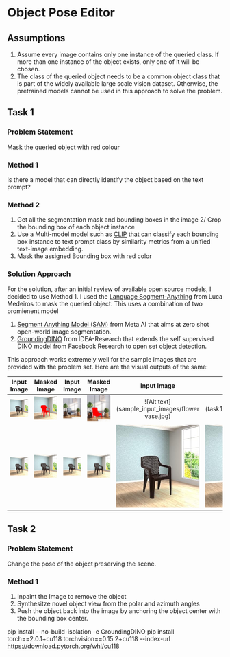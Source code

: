 # Object Pose Editor

## Assumptions 

1. Assume every image contains only one instance of the queried class. If more than one instance of the object exists, only one of it will be chosen.
2. The class of the queried object needs to be a common object class that is part of the widely available large scale vision dataset. Otherwise, the pretrained models cannot be used in this approach to solve the problem.

## Task 1

### Problem Statement

Mask the queried object with red colour

### Method 1 

Is there a model that can directly identify the object based on the text prompt?

### Method 2

1. Get all the segmentation mask and bounding boxes in the image
2/ Crop the bounding box of each object instance
3. Use a Multi-model model such as [CLIP](https://openai.com/research/clip) that can classify each bounding box instance to text prompt class by similarity metrics from a unified text-image embedding.
4. Mask the assigned Bounding box with red color

### Solution Approach

For the solution, after an initial review of available open source models, I decided to use Method 1. I used the [Language Segment-Anything](https://github.com/luca-medeiros/lang-segment-anything) from Luca Medeiros to mask the queried object. This uses a combination of two promienent model
1. [Segment Anything Model (SAM)](https://segment-anything.com/) from Meta AI that aims at zero shot open-world image segmentation.
2. [GroundingDINO](https://github.com/IDEA-Research/GroundingDINO) from IDEA-Research that extends the self supervised [DINO](https://github.com/facebookresearch/dino) model from Facebook Research to open set object detection.

 This approach works extremely well for the sample images that are provided with the problem set. Here are the visual outputs of the same:
 
 | Input Image | Masked Image    |  Input Image | Masked Image      | Input Image | Masked Image      |
| :---:   | :---: | :---: | :---: |:---: | :---: |
| ![Alt text](sample_input_images/chair.jpg) | ![Alt text](task1_output_images/chair.jpg)  | ![Alt text](sample_input_images/chair(1).jpg)   |![Alt text](task1_output_images/chair(1).jpg)   |![Alt text](sample_input_images/flower vase.jpg)   |![Alt text](task1_output_images/flower vase.jpg)
| ![Alt text](sample_input_images/chair.jpg) | ![Alt text](sample_input_images/chair.jpg)  | ![Alt text](sample_input_images/chair.jpg)   |![Alt text](sample_input_images/chair.jpg)   |![Alt text](sample_input_images/chair.jpg)   |![Alt text](sample_input_images/chair.jpg)   |

## Task 2
### Problem Statement

Change the pose of the object preserving the scene.

### Method 1
1. Inpaint the Image to remove the object
2. Synthesitze novel object view from the polar and azimuth angles
3. Push the object back into the image by anchoring the object center with the bounding box center.


pip install --no-build-isolation -e GroundingDINO
pip install torch==2.0.1+cu118 torchvision==0.15.2+cu118 --index-url https://download.pytorch.org/whl/cu118




